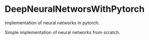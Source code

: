 # DeepNeuralNetworsWithPytorch
Implementation of neural networks in pytorch.

Simple implementation of neural networks from scratch.
